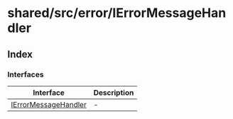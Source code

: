 # shared/src/error/IErrorMessageHandler

## Index

### Interfaces

| Interface | Description |
| ------ | ------ |
| [IErrorMessageHandler](interfaces/IErrorMessageHandler.md) | - |
